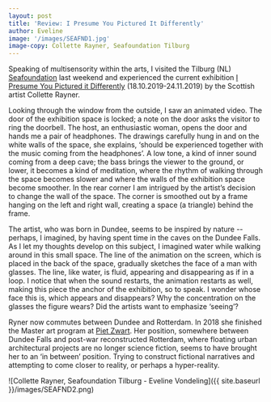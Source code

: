 ```yaml
---
layout: post
title: 'Review: I Presume You Pictured It Differently'
author: Eveline
image: '/images/SEAFND1.jpg'
image-copy: Collette Rayner, Seafoundation Tilburg
---
```


Speaking of multisensority within the arts, I visited the Tilburg (NL) [Seafoundation](https://www.seafoundation.eu) last weekend and experienced the current exhibition [I Presume You Pictured it Differently](https://www.seafoundation.eu/collette_rayner_exhibition/) (18.10.2019-24.11.2019) by the Scottish artist Collette Rayner. 

Looking through the window from the outside, I saw an animated video. The door of the exhibition space is locked; a note on the door asks the visitor to ring the doorbell. The host, an enthusiastic woman, opens the door and hands me a pair of headphones. The drawings carefully hung in and on the white walls of the space, she explains, ‘should be experienced together with the music coming from the headphones’. A low tone, a kind of inner sound coming from a deep cave; the bass brings the viewer to the ground, or lower, it becomes a kind of meditation, where the rhythm of walking through the space becomes slower and where the walls of the exhibition space become smoother. In the rear corner I am intrigued by the artist’s decision to change the wall of the space. The corner is smoothed out by a frame hanging on the left and right wall, creating a space (a triangle) behind the frame. 

The artist, who was born in Dundee, seems to be inspired by nature -- perhaps, I imagined, by having spent time in the caves on the Dundee Falls. As I let my thoughts develop on this subject, I imagined water while walking around in this small space. The line of the animation on the screen, which is placed in the back of the space, gradually sketches the face of a man with glasses. The line, like water, is fluid, appearing and disappearing as if in a loop. I notice that when the sound restarts, the animation restarts as well, making this piece the anchor of the exhibition, so to speak. I wonder whose face this is, which appears and disappears? Why the concentration on the glasses the figure wears? Did the artists want to emphasize ‘seeing’?

Ryner now commutes between Dundee and Rotterdam. In 2018 she finished the Master art program at [Piet Zwart](http://www.pzwart.nl). Her position, somewhere between Dundee Falls and post-war reconstructed Rotterdam, where floating urban architectural projects are no longer science fiction, seems to have brought her to an ‘in between’ position. Trying to construct fictional narratives and attempting to come closer to reality, or perhaps a hyper-reality. 

![Collette Rayner, Seafoundation Tilburg - Eveline Vondeling]({{ site.baseurl }}/images/SEAFND2.png)